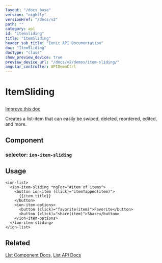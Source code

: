 ```yaml
---
layout: "/docs_base"
version: "nightly"
versionHref: "/docs/v2"
path: ""
category: api
id: "itemsliding"
title: "ItemSliding"
header_sub_title: "Ionic API Documentation"
doc: "ItemSliding"
docType: "class"
show_preview_device: true
preview_device_url: "/docs/v2/demos/item-sliding/"
angular_controller: APIDemoCtrl 
---
```










<h1 class="api-title">
<a class="anchor" name="item-sliding" href="#item-sliding"></a>

ItemSliding






</h1>

<a class="improve-v2-docs" href="http://github.com/driftyco/ionic/edit/2.0//ionic/components/item/item-sliding.ts#L2">
Improve this doc
</a>






<p>Creates a list-item that can easily be swiped, deleted, reordered, edited, and more.</p>


<h2><a class="anchor" name="Component" href="#Component"></a>Component</h2>
<h3>selector: <code>ion-item-sliding</code></h3>
<!-- @usage tag -->

<h2><a class="anchor" name="usage" href="#usage"></a>Usage</h2>

<pre><code class="lang-html">&lt;ion-list&gt;
  &lt;ion-item-sliding *ngFor=&quot;#item of items&quot;&gt;
    &lt;button ion-item (click)=&quot;itemTapped(item)&quot;&gt;
      {{item.title}}
    &lt;/button&gt;
    &lt;ion-item-options&gt;
      &lt;button (click)=&quot;favorite(item)&quot;&gt;Favorite&lt;/button&gt;
      &lt;button (click)=&quot;share(item)&quot;&gt;Share&lt;/button&gt;
    &lt;/ion-item-options&gt;
  &lt;/ion-item-sliding&gt;
&lt;/ion-list&gt;
</code></pre>




<!-- @property tags -->



<!-- instance methods on the class --><!-- related link -->

<h2><a class="anchor" name="related" href="#related"></a>Related</h2>

<a href='/docs/v2/components#lists'>List Component Docs</a>,
<a href='../../list/List'>List API Docs</a><!-- end content block -->


<!-- end body block -->

